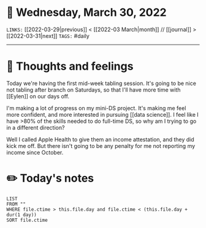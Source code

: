 # 📅 Wednesday, March 30, 2022
`LINKS:` [[2022-03-29|previous]] < [[2022-03 March|month]] // [[journal]] > [[2022-03-31|next]] 
`TAGS:` #daily

---
# 💭 Thoughts and feelings
Today we're having the first mid-week tabling session. It's going to be nice not tabling after branch on Saturdays, so that I'll have more time with [[Eylen]] on our days off. 

I'm making a lot of progress on my mini-DS project. It's making me feel more confident, and more interested in pursuing [[data science]]. I feel like I have >80% of the skills needed to do full-time DS, so why am I trying to go in a different direction?

Well I called Apple Health to give them an income attestation, and they did kick me off. But there isn't going to be any penalty for me not reporting my income since October. 

# ✏️ Today's notes
```dataview
LIST 
FROM ""
WHERE file.ctime > this.file.day and file.ctime < (this.file.day + dur(1 day))
SORT file.ctime
```
